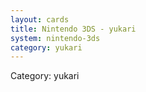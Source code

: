 ```yaml
---
layout: cards
title: Nintendo 3DS - yukari
system: nintendo-3ds
category: yukari
---
```

<div class="alert alert-secondary mb-4"><span class="i18n innerHTML-category">Category: </span><span class="i18n innerHTML-cat-yukari">yukari</span></div>
